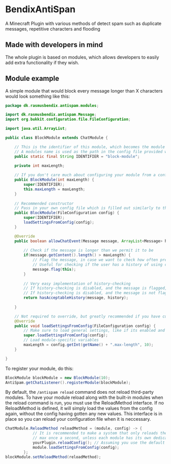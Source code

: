 # BendixAntiSpan
A Minecraft Plugin with various methods of detect spam such as duplicate messages, repetitive characters and flooding

## Made with developers in mind
The whole plugin is based on modules, which allows developers to easily add extra functionality if they wish.

## Module example
A simple module that would block every message longer than X characters would look something like this:
```java
package dk.rasmusbendix.antispam.modules;

import dk.rasmusbendix.antispam.Message;
import org.bukkit.configuration.file.FileConfiguration;

import java.util.ArrayList;

public class BlockModule extends ChatModule {

    // This is the identifier of this module, which becomes the module name
    // A modules name is used as the path in the config file provided when loading settings
    public static final String IDENTIFIER = "block-module";
    
    private int maxLength;

    // If you don't care much about configuring your module from a config file, this approach is good
    public BlockModule(int maxLength) {
        super(IDENTIFIER);
        this.maxLength = maxLength;
    }
    
    // Recommended constructor
    // Pass in your own config file which is filled out similarly to the one used in this base-plugin
    public BlockModule(FileConfiguration config) {
        super(IDENTIFIER);
        loadSettingsFromConfig(config);
    }

    @Override
    public boolean allowChatEvent(Message message, ArrayList<Message> history) {
    
        // Check if the message is longer than we permit it to be
        if(message.getContent().length() > maxLength) {
            // Flag the message, in case we want to check how often previous messages was flagged
            // Useful for checking if the user has a history of using caps lock and such
            message.flag(this);
        }
        
        // Very easy implementation of history-checking
        // If history-checking is disabled, and the message is flagged, it simply returns false and blocks the message
        // If history-checking is disabled, and the message is not flagged, it returns true and allows the message to pass
        return hasAcceptableHistory(message, history);
        
    }

    // Not required to override, but greatly recommended if you have custom options for your module
    @Override
    public void loadSettingsFromConfig(FileConfiguration config) {
        // Make sure to load general settings, like if its enabled and checks history
        super.loadSettingsFromConfig(config);
        // Load module-specific variables
        maxLength = config.getInt(getName() + ".max-length", 10);
    }

}

```

To register your module, do this:
```java
BlockModule blockModule = new BlockModule(10);
AntiSpam.getChatListener().registerModule(blockModule);
```

By default, the `/antispam reload` command does not reload third-party modules.
To have your module reload along with the built-in modules when the reload command is run, you must use the ReloadMethod interface.
If no ReloadMethod is defined, it will simply load the values from the config again, without the config having gotten any new values.
This interface is in place so you can reload your configuration file when it is neccessary.
```java
ChatModule.ReloadMethod reloadMethod = (module, config) -> {
            // It is recommended to make a system that only reloads the given config
            // max once a second, unless each module has its own dedicated config
            yourPlugin.reloadConfig(); // Assuming you use the default config supplied from the JavaPlugin class
            module.loadSettingsFromConfig(config);
        };
blockModule.setReloadMethod(reloadMethod);
```
